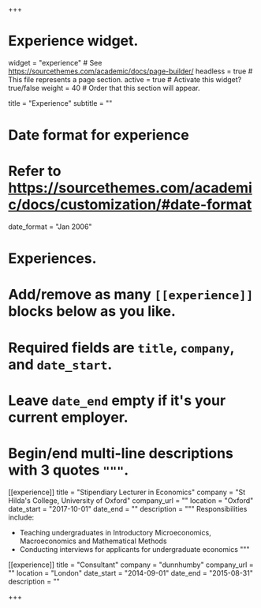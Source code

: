 +++
# Experience widget.
widget = "experience"  # See https://sourcethemes.com/academic/docs/page-builder/
headless = true  # This file represents a page section.
active = true  # Activate this widget? true/false
weight = 40  # Order that this section will appear.

title = "Experience"
subtitle = ""

# Date format for experience
#   Refer to https://sourcethemes.com/academic/docs/customization/#date-format
date_format = "Jan 2006"

# Experiences.
#   Add/remove as many `[[experience]]` blocks below as you like.
#   Required fields are `title`, `company`, and `date_start`.
#   Leave `date_end` empty if it's your current employer.
#   Begin/end multi-line descriptions with 3 quotes `"""`.
[[experience]]
  title = "Stipendiary Lecturer in Economics"
  company = "St Hilda's College, University of Oxford"
  company_url = ""
  location = "Oxford"
  date_start = "2017-10-01"
  date_end = ""
  description = """
  Responsibilities include:
  
  * Teaching undergraduates in Introductory Microeconomics, Macroeconomics and Mathematical Methods
  * Conducting interviews for applicants for undergraduate economics
  """

[[experience]]
  title = "Consultant"
  company = "dunnhumby"
  company_url = ""
  location = "London"
  date_start = "2014-09-01"
  date_end = "2015-08-31"
  description = ""

+++
